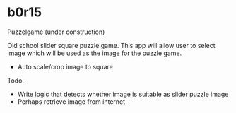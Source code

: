 # b0r15
Puzzelgame (under construction)

Old school slider square puzzle game. This app will allow user to select image which will be used as the image for the puzzle game. 
- Auto scale/crop image to square

Todo:
- Write logic that detects whether image is suitable as slider puzzle image
- Perhaps retrieve image from internet 
